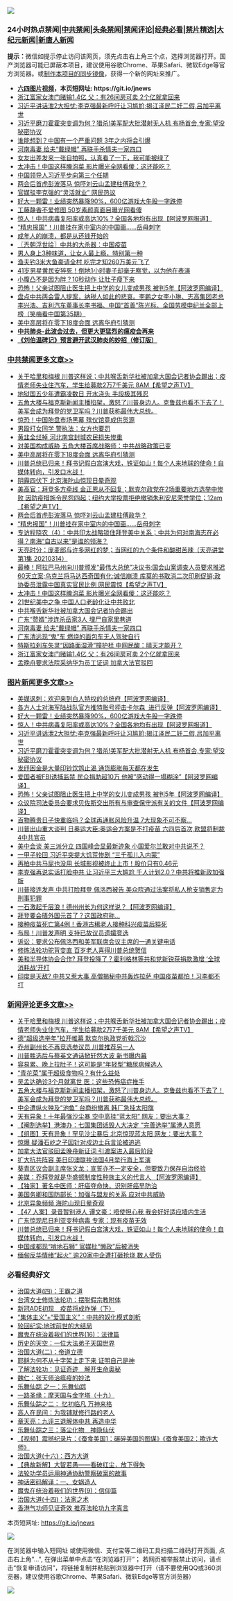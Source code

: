 ![](https://raw.githubusercontent.com/fqnews/bnews/master/64photo/fqnews-qr.jpg)

<div id="tt">
<h3>24小时热点禁闻|<a href="#%E4%B8%AD%E5%85%B1%E7%A6%81%E9%97%BB%E6%9B%B4%E5%A4%9A%E6%96%87%E7%AB%A0">中共禁闻</a>|<a href="#%E5%9B%BE%E7%89%87%E6%96%B0%E9%97%BB%E6%9B%B4%E5%A4%9A%E6%96%87%E7%AB%A0">头条禁闻</a>|<a href="#%E6%96%B0%E9%97%BB%E8%AF%84%E8%AE%BA%E6%9B%B4%E5%A4%9A%E6%96%87%E7%AB%A0">禁闻评论|<a href="#%E5%BF%85%E7%9C%8B%E7%BB%8F%E5%85%B8%E5%A5%BD%E6%96%87">经典必看|<a href="/video.md#%E7%A6%81%E7%89%87%E7%B2%BE%E9%80%89">禁片精选</a>|<a href="https://github.com/fqnews/djy/blob/master/gb/nf1351518.md#1">大纪元新闻</a>|<a href="https://github.com/fqnews/ntdtv/blob/master/gb/prog204.md#1">新唐人新闻</a></h3>
<div><b>提示：</b>微信如提示停止访问该网页，须先点击右上角三个点，选择浏览器打开。国产浏览器可能已屏蔽本项目，建议使用谷歌Chrome、苹果Safari、微软Edge等官方浏览器。或<a href="https://github.com/fqnews/bnews/blob/master/%E5%88%B6%E4%BD%9Cgit%E7%A6%81%E9%97%BB%E9%95%9C%E5%83%8F.md">制作本项目的同步镜像</a>，获得一个新的网址来推广。</div>
<ul>
<li><b><a href="http://d1.bdrive.tk/64.mp4" target="_blank">六四图片视频</a>，本页短网址: https://git.io/jnews</b></li>
<li><a href="/cbnews/20210315/1504983.md">浙江富家女澳门赌输1.4亿 父：有26间房可卖 2个亿就拿回来</a></li>
<li><a href="/topimagenews/20210315/1505073.md">习近平讲话泄2大担忧;李克强最新呼吁让习尴尬;揭江泽民二奸二假,吕加平离世</a></li>
<li><a href="/topimagenews/20210315/1505033.md">习近平磨刀霍霍突变调为何？猎杀!美军配大批潜射无人机 布杨首会,专家:望没秘密协议</a></li>
<li><a href="/cnnews/20210315/1505284.md">谁能想到？中国有一个严重问题 3年之内将会引爆</a></li>
<li><a href="/cbnews/20210315/1505035.md">河南毒妻 给夫“戴绿帽” 再联手杀情夫一家四口</a></li>
<li><a href="/funmedia/20210315/1505094.md">女友出差发来一张自拍照，认真看了一下，我可能被绿了</a></li>
<li><a href="/cbnews/20210315/1505064.md">太冲击！中国这样腌泡菜 影片曝光全网看傻：这还能吃？</a></li>
<li><a href="/headline/20210315/1505081.md">中国领导人习近平步向第三个任期</a></li>
<li><a href="/cbnews/20210315/1505215.md">两会后首虎彭波落马 惊吓刘云山孟建柱傅政华？</a></li>
<li><a href="/cnnews/20210315/1505115.md">官媒驳李克强的“灵活就业” 网民热议</a></li>
<li><a href="/topimagenews/20210315/1505269.md">好大一颗雷！业绩突然暴降90%，600亿游戏大牛股一字跌停</a></li>
<li><a href="/yule/20210315/1505030.md">工藤静香不爱修图 50岁素颜真面目曝光网看傻</a></li>
<li><a href="/topimagenews/20210315/1505186.md">惊人！中共病毒复阳率或高达10%？全国各地均有出现【阿波罗网报道】</a></li>
<li><a href="/comments/20210315/1504967.md">“精忠报国”！川普挂在家中室内的中国画……岳母刺字</a></li>
<li><a href="/ssgc/20210315/1505061.md">成年人的崩溃，都是从还钱开始的</a></li>
<li><a href="/ssgc/20210315/1505041.md">〖兲朝浮世绘〗中共的大杀器：中国疫苗</a></li>
<li><a href="/funmedia/20210315/1505093.md">男人身上3种味道，让女人最上瘾，特别第一种</a></li>
<li><a href="/comments/20210315/1504981.md">渔夫钓3米大鱼豪请全村 吃完才知260万美元飞了</a></li>
<li><a href="/yule/20210315/1505106.md">41岁男星黄民安猝死！倒地1小时妻子却毫无察觉，以为他在表演</a></li>
<li><a href="/comments/20210315/1505071.md">小腹凸不是因为胖？10秒动作 让肚子瘦下来</a></li>
<li><a href="/topimagenews/20210314/1504887.md">恐怖！父亲试图阻止医生把上中学的女儿变成男孩 被判5年【阿波罗网编译】</a></li>
<li><a href="/bannedvideo/20210315/1505066.md">盘点中共两会雷人提案，纳税人如此的悲哀。李鹏之女李小琳、志高集团老总李兴浩、吉利汽车董事长李书福、中国“首善”陈光标、全国劳模申纪兰全部上榜（笑梅看中国第35期）</a></li>
<li><a href="/cbnews/20210315/1505270.md">美中高层将在零下18度会面 远离华府引猜测</a></li>
<li><b><a href="/comments/20200211/1275071.md" target="_blank">中共肺炎-此波会过去，但更大更猛烈的瘟疫会再来</a></b></li>
<li><b><a href="/comments/20200207/1272816.md" target="_blank">《刘伯温碑记》预言避开武汉肺炎的妙招（修订版）</a></b></li>
</ul>
</div>

<div class="catlist">
<h3><a href="/cbnews/" target="_blank">中共禁闻</a><span><a href="/cbnews/" target="_blank" rel="nofollow">更多文章>></a></span></h3>
<ul>
<li><a href="/comments/20210315/1505497.md" target="_blank">关于哈里和梅根 川普这样说；中共喉舌新华社被加拿大国会记者协会踢出；疫情老师失业住汽车，学生给募款2万7千美元 8AM【希望之声TV】</a></li>
<li><a href="/cbnews/20210315/1505480.md" target="_blank">地狱国五少年遭霸凌数日 开水浇头 手段极其残忍</a></li>
<li><a href="/comments/20210315/1505454.md" target="_blank">五角大楼与福克斯新闻主播掐架，激怒了川普身边人。克鲁兹也看不下去了！美军会成为拜登的党卫军吗？川普获称最伟大总统。</a></li>
<li><a href="/cbnews/20210315/1505433.md" target="_blank">惊恐！中国胎盘市场黑幕 殡仪馆竟成供货源</a></li>
<li><a href="/cbnews/20210315/1505403.md" target="_blank">男殴打女同学 警执法：女方也要罚</a></li>
<li><a href="/cbnews/20210315/1505337.md" target="_blank">黄韭全烂掉 河北南宫封城农民损失惨重</a></li>
<li><a href="/cbnews/20210315/1505318.md" target="_blank">对美国构成威胁 五角大楼首席战略师：中共战略政策已变</a></li>
<li><a href="/cbnews/20210315/1505270.md" target="_blank">美中高层将在零下18度会面 远离华府引猜测</a></li>
<li><a href="/comments/20210315/1505263.md" target="_blank">川普总统已归来！拜书记假白宫演大戏，铁证如山！每个人来地球的使命！自媒体转向，引发口水战！</a></li>
<li><a href="/cbnews/20210315/1505252.md" target="_blank">阴霾四伏下 北京海陀山惊现日晕奇观</a></li>
<li><a href="/comments/20210315/1505239.md" target="_blank">美高官：拜登多方牵线 金正恩从不回复；默克尔政党在2场重要地方选举中惨败 因防疫措施令民怨四起；纽约大学投票拒绝撤销朱利安尼荣誉学位；12am【希望之声TV】</a></li>
<li><a href="/cbnews/20210315/1505215.md" target="_blank">两会后首虎彭波落马 惊吓刘云山孟建柱傅政华？</a></li>
<li><a href="/comments/20210315/1504967.md" target="_blank">“精忠报国”！川普挂在家中室内的中国画……岳母刺字</a></li>
<li><a href="/comments/20210315/1505143.md" target="_blank">专访程晓农（4）：中共印太战略锁住拜登美中关系；中共为何对南海志在必得？南海“自古以来”是谁的领海？</a></li>
<li><a href="/cbnews/20210315/1505101.md" target="_blank">天亮时分：庞麦郎与许多网红的梦；当网红的九个条件和酸甜苦辣（天亮讲堂 第1集 20210314）</a></li>
<li><a href="/comments/20210315/1505082.md" target="_blank">最棒！阿拉巴马州向川普颁发“最伟大总统”决议书;国会山案调查人员要求推迟60天立案;乌克兰将马达西奇国有化;诚信崩溃  库莫的书取消二次印刷促销;政协委员泄露中国真实官民比例 网民震惊【希望之声TV】</a></li>
<li><a href="/cbnews/20210315/1505064.md" target="_blank">太冲击！中国这样腌泡菜 影片曝光全网看傻：这还能吃？</a></li>
<li><a href="/cbnews/20210315/1505055.md" target="_blank">21世纪美中之争 中国人口老龄化让中共败北</a></li>
<li><a href="/cbnews/20210315/1505054.md" target="_blank">中共喉舌新华社被加拿大国会记者协会踢出</a></li>
<li><a href="/cbnews/20210315/1505042.md" target="_blank">广东“赘婿”涉连杀岳家3人 埋尸自家里巷道</a></li>
<li><a href="/cbnews/20210315/1505035.md" target="_blank">河南毒妻 给夫“戴绿帽” 再联手杀情夫一家四口</a></li>
<li><a href="/cbnews/20210315/1505034.md" target="_blank">广东清远现“鬼”车 燃烧的面包车无人驾驶自行</a></li>
<li><a href="/cbnews/20210315/1505002.md" target="_blank">特斯拉刹车失灵“因路面湿滑”撞护栏 中网民酸：晴天才能开？</a></li>
<li><a href="/cbnews/20210315/1504983.md" target="_blank">浙江富家女澳门赌输1.4亿 父：有26间房可卖 2个亿就拿回来</a></li>
<li><a href="/cbnews/20210314/1504976.md" target="_blank">孟晚舟要求法院采纳华为员工证词 加拿大法官驳回</a></li>

</ul>
</div>
<div class="catlist">
<h3><a href="/topimagenews/" target="_blank">图片新闻</a><span><a href="/topimagenews/" target="_blank" rel="nofollow">更多文章>></a></span></h3>
<ul>
<li><a href="/topimagenews/20210315/1505490.md" target="_blank">美媒讽刺：欢迎来到白人特权的总统府【阿波罗网编译】</a></li>
<li><a href="/topimagenews/20210315/1505477.md" target="_blank">各方人士对海军陆战队官方推特账号抨击卡尔森  进行反弹【阿波罗网编译】</a></li>
<li><a href="/topimagenews/20210315/1505269.md" target="_blank">好大一颗雷！业绩突然暴降90%，600亿游戏大牛股一字跌停</a></li>
<li><a href="/topimagenews/20210315/1505186.md" target="_blank">惊人！中共病毒复阳率或高达10%？全国各地均有出现【阿波罗网报道】</a></li>
<li><a href="/topimagenews/20210315/1505073.md" target="_blank">习近平讲话泄2大担忧;李克强最新呼吁让习尴尬;揭江泽民二奸二假,吕加平离世</a></li>
<li><a href="/topimagenews/20210315/1505033.md" target="_blank">习近平磨刀霍霍突变调为何？猎杀!美军配大批潜射无人机 布杨首会,专家:望没秘密协议</a></li>
<li><a href="/topimagenews/20210315/1505012.md" target="_blank">发纾困金是大量印钞饮鸩止渴 通货膨胀每天都在发生</a></li>
<li><a href="/topimagenews/20210314/1504944.md" target="_blank">爱国者被FBI诱捕监禁 民众捐助超10万 他被&#8221;感动得一塌糊涂&#8221;【阿波罗网编译】</a></li>
<li><a href="/topimagenews/20210314/1504887.md" target="_blank">恐怖！父亲试图阻止医生把上中学的女儿变成男孩 被判5年【阿波罗网编译】</a></li>
<li><a href="/topimagenews/20210314/1504740.md" target="_blank">众议院司法委员会要求贝佐斯交出所有与审查保守派有关的文件【阿波罗网编译】</a></li>
<li><a href="/topimagenews/20210314/1504485.md" target="_blank">百物腾贵日子快重临吗？全球再通胀风险升温 7大现象不可不察…</a></li>
<li><a href="/topimagenews/20210314/1504484.md" target="_blank">川普出山重大谈判 日奥运大臣:奥运会方案是不打疫苗 六四后首次,欧盟将制裁4中共官员</a></li>
<li><a href="/topimagenews/20210313/1504284.md" target="_blank">美中会谈 美三派分立 四国峰会显最新迹象 小国爱尔兰敢对中共说不？</a></li>
<li><a href="/topimagenews/20210313/1504189.md" target="_blank">一甲子轮回 习近平突提大饥荒惨剧 “三千孤儿入内蒙”</a></li>
<li><a href="/topimagenews/20210313/1504092.md" target="_blank">再拍中共马屁也没用 长城影视被终止上市！股价只有0.46元</a></li>
<li><a href="/topimagenews/20210313/1503935.md" target="_blank">李克强再说实话打脸中共 让习近平三大尴尬 千人计划2.0？中共将推新政加强版</a></li>
<li><a href="/topimagenews/20210312/1503627.md" target="_blank">川普接连发声 中共打脸拜登 佩洛西被告 美众院通过法案将私人枪支销售定为刑事犯罪</a></li>
<li><a href="/topimagenews/20210312/1503547.md" target="_blank">一石激起千层浪！德州州长为何这样说？【阿波罗网编译】</a></li>
<li><a href="/topimagenews/20210312/1503529.md" target="_blank">拜登要会晤外国元首了？这国政府称…</a></li>
<li><a href="/topimagenews/20210312/1503528.md" target="_blank">接种疫苗死亡第4例！香港古稀老人接种科兴疫苗后猝死</a></li>
<li><a href="/topimagenews/20210312/1503252.md" target="_blank">布局！川普发声明 支持已故议员遗孀竞选</a></li>
<li><a href="/topimagenews/20210312/1503251.md" target="_blank">诉讼：要求公布佩洛西和美军联席会议主席的一通关键电话</a></li>
<li><a href="/comments/20210312/1502969.md" target="_blank">修炼法轮功驼背变直 百岁老人喜得川普总统贺信</a></li>
<li><a href="/topimagenews/20210312/1503198.md" target="_blank">美和半导体协会合作? 拜登投降了？霍利格林等共和党新锐获捐款激增 ‘全球消耗战’开打</a></li>
<li><a href="/topimagenews/20210312/1503179.md" target="_blank">印度是天敌? 中共又惹大事 高僧揭秘中共轰炸拉萨 中国疫苗都怕！习李都不打</a></li>

</ul>
</div>
<div class="catlist">
<h3><a href="/comments/" target="_blank">新闻评论</a><span><a href="/comments/" target="_blank" rel="nofollow">更多文章>></a></span></h3>
<ul>
<li><a href="/comments/20210315/1505497.md" target="_blank">关于哈里和梅根 川普这样说；中共喉舌新华社被加拿大国会记者协会踢出；疫情老师失业住汽车，学生给募款2万7千美元 8AM【希望之声TV】</a></li>
<li><a href="/comments/20210315/1505496.md" target="_blank">德“超级选举年”拉开帷幕 默克尔执政党折戟沉沙</a></li>
<li><a href="/comments/20210315/1505486.md" target="_blank">乔州副州长不再竞选参议员 川普推荐另一人</a></li>
<li><a href="/comments/20210315/1505466.md" target="_blank">川普胜选后与蔡英文通话掀轩然大波 新书曝内幕</a></li>
<li><a href="/comments/20210315/1505465.md" target="_blank">容易累、晚上拉肚子！这可能是“年轻型”糖尿病候选人</a></li>
<li><a href="/comments/20210315/1505464.md" target="_blank">“青花菜”属于超级食物吗？有什么益处</a></li>
<li><a href="/comments/20210315/1505463.md" target="_blank">吴孟达确诊3个月就离世 医：这些恐怖癌症推手</a></li>
<li><a href="/comments/20210315/1505454.md" target="_blank">五角大楼与福克斯新闻主播掐架，激怒了川普身边人。克鲁兹也看不下去了！美军会成为拜登的党卫军吗？川普获称最伟大总统。</a></li>
<li><a href="/comments/20210315/1505415.md" target="_blank">中企遭纵火殃及“池鱼” 台商纷撤离 韩厂急挂太阳旗</a></li>
<li><a href="/comments/20210315/1505379.md" target="_blank">天有异象！十年最强沙尘暴 空中高挂“蓝太阳” 网友：要出大事？</a></li>
<li><a href="/comments/20210315/1505373.md" target="_blank">【阉割选举】港澳办：七国集团诋毁人大决定 “完善选举”属港人意愿</a></li>
<li><a href="/comments/20210315/1505345.md" target="_blank">【组图】天有异象！罕见沙尘暴后 北京惊现蓝太阳 网友：要出大事？</a></li>
<li><a href="/comments/20210315/1505325.md" target="_blank">惊爆 疑潘石屹之子因针对戍边士兵言论被追逃</a></li>
<li><a href="/comments/20210315/1505324.md" target="_blank">加拿大法官驳回孟晚舟新证词 引渡案进入最后阶段</a></li>
<li><a href="/comments/20210315/1505323.md" target="_blank">扩大抗共阵容 美日印澳联袂法国4月举行海上军演</a></li>
<li><a href="/comments/20210315/1505309.md" target="_blank">葵青区议会副主席张文龙：宣誓亦不一定安全，但要致力保存自治经验</a></li>
<li><a href="/comments/20210315/1505302.md" target="_blank">美媒：乔拜登就是华盛顿制度性种族主义的代言人 【阿波罗网编译】</a></li>
<li><a href="/comments/20210315/1505290.md" target="_blank">【独家】著名中医师：肝癌夺命快，识别肝癌早防治</a></li>
<li><a href="/comments/20210315/1505285.md" target="_blank">美国务卿和国防部长：加强与盟友的关系 应对中共威胁</a></li>
<li><a href="/comments/20210315/1505277.md" target="_blank">北京异象频频 海陀山现日晕奇观</a></li>
<li><a href="/comments/20210315/1505268.md" target="_blank">【47 人案】录音暂别港人 谭文豪：唔使担心我 我会好好适应墙内生活</a></li>
<li><a href="/comments/20210315/1505267.md" target="_blank">广东惊现尼日利亚变种病毒 专家：现有疫苗无效</a></li>
<li><a href="/comments/20210315/1505263.md" target="_blank">川普总统已归来！拜书记假白宫演大戏，铁证如山！每个人来地球的使命！自媒体转向，引发口水战！</a></li>
<li><a href="/comments/20210315/1505259.md" target="_blank">中国成都现“啃地石狮” 官媒批“懒政”后被消失</a></li>
<li><a href="/comments/20210315/1505258.md" target="_blank">缅甸反华情绪“起火” 逾20家中企遭打砸抢烧 数人受伤</a></li>

</ul>
</div>

<div class="catlist">
<h3>必看经典好文</h3>
<ul>
<li><a href="/cbnews/20180310/912637.md" target="_blank">治国大道(四)：王霸之道</a></li>
<li><a href="/cbnews/20200610/1342772.md" target="_blank">台湾女士修炼法轮功：摆脱假宗教附体</a></li>
<li><a href="/headline/20200908/1392940.md" target="_blank">新冠ADE初现　疫苗将成炸弹（下）</a></li>
<li><a href="/comments/20201007/1409565.md" target="_blank">“集体主义”+“爱国主义”：中共的奴化模式剖析</a></li>
<li><a href="/comments/20200920/582873.md" target="_blank">轮回纪实:地球前世的大结局</a></li>
<li><a href="/topimagenews/20180615/958090.md" target="_blank">魔鬼在统治着我们的世界(16)：法律篇</a></li>
<li><a href="/tculture/20121025/73067.md" target="_blank">历史的天空：一位大法弟子天国世界</a></li>
<li><a href="/cbnews/20180308/911611.md" target="_blank">治国大道(二)：帝道立德</a></li>
<li><a href="/ccpdope/20190803/1168965.md" target="_blank">耶稣为何不从十字架上走下来 证明自己是神</a></li>
<li><a href="/comments/20200307/1289968.md" target="_blank">了解法轮功：见证奇迹　解开生命奥秘</a></li>
<li><a href="/comments/20200224/1282494.md" target="_blank">魏仁：张天师治瘟疫的妙法</a></li>
<li><a href="/tculture/20170710/789533.md" target="_blank">乐舞仙踪 之一：乐舞仙踪</a></li>
<li><a href="/topimagenews/20180327/919935.md" target="_blank">一路圣缘：摩天国与金字塔（十九）</a></li>
<li><a href="/tculture/20170711/790081.md" target="_blank">乐舞仙踪之二： 忆初临凡 万神来格</a></li>
<li><a href="/tculture/20121023/72121.md" target="_blank">高人在民间：为我铺就修行路的老人</a></li>
<li><a href="/comments/20131119/1029445.md" target="_blank">章天亮：九评三退解体中共 再造中华</a></li>
<li><a href="/tculture/20190101/1056889.md" target="_blank">乐舞仙踪之三：落尘化物　神隐仙伏</a></li>
<li><a href="/comments/20210123/1473011.md" target="_blank">【视频】震撼纪录片：《蚕食美国1：碾碎美国的图谋》《蚕食美国2：欺诈大师》</a></li>
<li><a href="/comments/20201110/1428663.md" target="_blank">治国大道(十六)：西方大道</a></li>
<li><a href="/comments/20201217/1449706.md" target="_blank">【典故新解】大智若愚——看破红尘，放下得失</a></li>
<li><a href="/cbnews/20170626/780479.md" target="_blank">法轮功学员运用神通协助警察破案的故事</a></li>
<li><a href="/comments/20200609/1342224.md" target="_blank">神话密码解译：一、女娲造人</a></li>
<li><a href="/topimagenews/20180529/949649.md" target="_blank">魔鬼在统治着我们的世界(9)：信仰篇</a></li>
<li><a href="/cbnews/20180320/916962.md" target="_blank">治国大道(十四)：法家之术</a></li>
<li><a href="/comments/20200517/1330064.md" target="_blank">香港气功师见证奇效 推荐法轮功九字真言</a></li>

</ul>
</div>

本页短网址: https://git.io/jnews

![](https://raw.githubusercontent.com/fqnews/bnews/master/64photo/fqnews-qr.jpg)

在浏览器中输入短网址 或使用微信、支付宝等二维码工具扫描二维码打开页面, 点击右上角"...", 在弹出菜单中点击“在浏览器打开”； 若网页被举报禁止访问，请点击“恢复申请访问”，将链接复制并粘贴到浏览器中打开（请不要使用QQ或360浏览器，建议使用谷歌Chrome、苹果Safari、微软Edge等官方浏览器）

![](https://raw.githubusercontent.com/fqnews/bnews/master/64photo/wx.jpg)